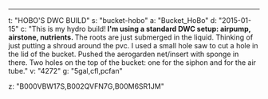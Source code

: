 ---
t: "HOBO'S DWC BUILD"
s: "bucket-hobo"
a: "Bucket_HoBo"
d: "2015-01-15"
c: "This is my hydro build!<strong> I'm using a standard DWC setup: airpump, airstone, nutrients. </strong>The roots are just submerged in the liquid. Thinking of just putting a shroud around the pvc. I used a small hole saw to cut a hole in the lid of the bucket. Pushed the aerogarden net/insert with sponge in there. Two holes on the top of the bucket: one for the siphon and for the air tube."
v: "4272"
g: "5gal,cfl,pcfan"

z: "B000VBW17S,B002QVFN7G,B00M6SR1JM"

